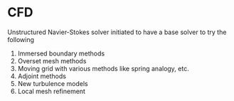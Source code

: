 # CFD
Unstructured Navier-Stokes solver initiated to have a base solver to try the following
  1. Immersed boundary methods
  2. Overset mesh methods
  3. Moving grid with various methods like spring analogy, etc.
  4. Adjoint methods
  5. New turbulence models
  6. Local mesh refinement
